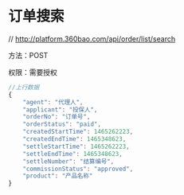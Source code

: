 # 订单搜索

// http://platform.360bao.com/api/order/list/search

方法：POST

权限：需要授权

```javascript
//上行数据
{
	"agent": "代理人",
	"applicant": "投保人",
	"orderNo": "订单号",
	"orderStatus": "paid",
	"createdStartTime": 1465262223,
	"createdEndTime": 1465348623,
	"settleStartTime": 1465262223,
	"settleEndTime": 1465348623,
	"settleNumber": "结算编号",
	"commissionStatus": "approved",
	"product": "产品名称"
}

```

